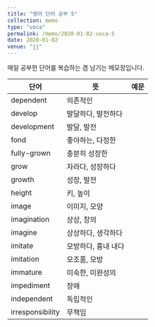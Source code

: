 ```yaml
---
title: "영어 단어 공부 5"
collection: memo
type: "voca"
permalink: /memo/2020-01-02-voca-5
date: 2020-01-02
venue: "jj"
---
```


매일 공부한 단어를 복습하는 겸 남기는 메모장입니다.

| 단어            | 뜻   |  예문                                                            |
| --------         | ------ | ------------------------------------------------------------
| dependent | 의존적인 |  |
| develop | 발달하다, 발전하다 |  |
| development | 발달, 발전 |  |
| fond | 좋아하는, 다정한 |  |
| fully-grown | 충분히 성장한 |  |
| grow | 자라다, 성장하다 |  |
| growth | 성장, 발전 |  |
| height | 키, 높이 |  |
| image | 이미지, 모양 |  |
| imagination | 상상, 창의 |  |
| imagine | 상상하다, 생각하다 |  |
| imitate | 모방하다, 흉내 내다 |  |
| imitation | 모조품, 모방 |  |
| immature | 미숙한, 미완성의 |  |
| impediment | 장애 |  |
| independent | 독립적인 |  |
| irresponsibility | 무책임 |  |


